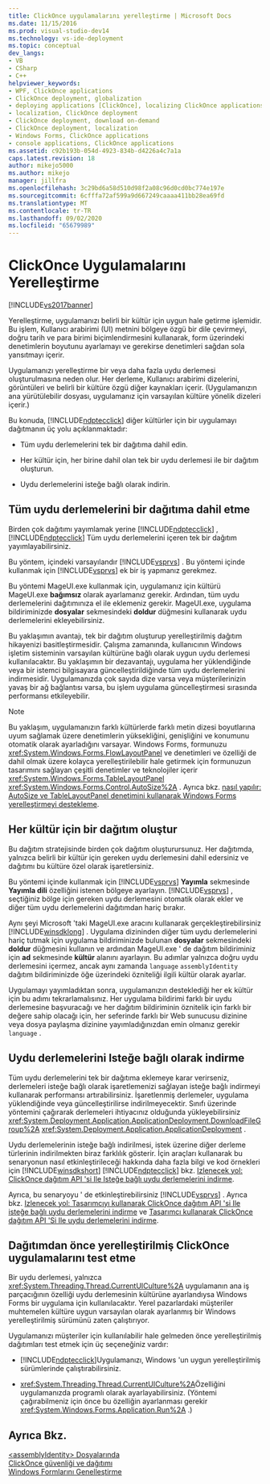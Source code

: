 ```yaml
---
title: ClickOnce uygulamalarını yerelleştirme | Microsoft Docs
ms.date: 11/15/2016
ms.prod: visual-studio-dev14
ms.technology: vs-ide-deployment
ms.topic: conceptual
dev_langs:
- VB
- CSharp
- C++
helpviewer_keywords:
- WPF, ClickOnce applications
- ClickOnce deployment, globalization
- deploying applications [ClickOnce], localizing ClickOnce applications
- localization, ClickOnce deployment
- ClickOnce deployment, download on-demand
- ClickOnce deployment, localization
- Windows Forms, ClickOnce applications
- console applications, ClickOnce applications
ms.assetid: c92b193b-054d-4923-834b-d4226a4c7a1a
caps.latest.revision: 18
author: mikejo5000
ms.author: mikejo
manager: jillfra
ms.openlocfilehash: 3c29bd6a58d510d98f2a08c96d0cd0bc774e197e
ms.sourcegitcommit: 6cfffa72af599a9d667249caaaa411bb28ea69fd
ms.translationtype: MT
ms.contentlocale: tr-TR
ms.lasthandoff: 09/02/2020
ms.locfileid: "65679989"
---
```

# <a name="localizing-clickonce-applications"></a>ClickOnce Uygulamalarını Yerelleştirme
[!INCLUDE[vs2017banner](../includes/vs2017banner.md)]

Yerelleştirme, uygulamanızı belirli bir kültür için uygun hale getirme işlemidir. Bu işlem, Kullanıcı arabirimi (UI) metnini bölgeye özgü bir dile çevirmeyi, doğru tarih ve para birimi biçimlendirmesini kullanarak, form üzerindeki denetimlerin boyutunu ayarlamayı ve gerekirse denetimleri sağdan sola yansıtmayı içerir.  
  
 Uygulamanızı yerelleştirme bir veya daha fazla uydu derlemesi oluşturulmasına neden olur. Her derleme, Kullanıcı arabirimi dizelerini, görüntüleri ve belirli bir kültüre özgü diğer kaynakları içerir. (Uygulamanızın ana yürütülebilir dosyası, uygulamanız için varsayılan kültüre yönelik dizeleri içerir.)  
  
 Bu konuda, [!INCLUDE[ndptecclick](../includes/ndptecclick-md.md)] diğer kültürler için bir uygulamayı dağıtmanın üç yolu açıklanmaktadır:  
  
- Tüm uydu derlemelerini tek bir dağıtıma dahil edin.  
  
- Her kültür için, her birine dahil olan tek bir uydu derlemesi ile bir dağıtım oluşturun.  
  
- Uydu derlemelerini isteğe bağlı olarak indirin.  
  
## <a name="including-all-satellite-assemblies-in-a-deployment"></a>Tüm uydu derlemelerini bir dağıtıma dahil etme  
 Birden çok dağıtımı yayımlamak yerine [!INCLUDE[ndptecclick](../includes/ndptecclick-md.md)] , [!INCLUDE[ndptecclick](../includes/ndptecclick-md.md)] Tüm uydu derlemelerini içeren tek bir dağıtım yayımlayabilirsiniz.  
  
 Bu yöntem, içindeki varsayılandır [!INCLUDE[vsprvs](../includes/vsprvs-md.md)] . Bu yöntemi içinde kullanmak için [!INCLUDE[vsprvs](../includes/vsprvs-md.md)] ek bir iş yapmanız gerekmez.  
  
 Bu yöntemi MageUI.exe kullanmak için, uygulamanız için kültürü MageUI.exe **bağımsız** olarak ayarlamanız gerekir. Ardından, tüm uydu derlemelerini dağıtımınıza el ile eklemeniz gerekir. MageUI.exe, uygulama bildiriminizde **dosyalar** sekmesindeki **doldur** düğmesini kullanarak uydu derlemelerini ekleyebilirsiniz.  
  
 Bu yaklaşımın avantajı, tek bir dağıtım oluşturup yerelleştirilmiş dağıtım hikayenizi basitleştirmesidir. Çalışma zamanında, kullanıcının Windows işletim sisteminin varsayılan kültürüne bağlı olarak uygun uydu derlemesi kullanılacaktır. Bu yaklaşımın bir dezavantajı, uygulama her yüklendiğinde veya bir istemci bilgisayara güncelleştirildiğinde tüm uydu derlemelerini indirmesidir. Uygulamanızda çok sayıda dize varsa veya müşterilerinizin yavaş bir ağ bağlantısı varsa, bu işlem uygulama güncelleştirmesi sırasında performansı etkileyebilir.  
  
> [!NOTE]
> Bu yaklaşım, uygulamanızın farklı kültürlerde farklı metin dizesi boyutlarına uyum sağlamak üzere denetimlerin yüksekliğini, genişliğini ve konumunu otomatik olarak ayarladığını varsayar. Windows Forms, formunuzu <xref:System.Windows.Forms.FlowLayoutPanel> ve denetimleri ve özelliği de dahil olmak üzere kolayca yerelleştirilebilir hale getirmek için formunuzun tasarımını sağlayan çeşitli denetimler ve teknolojiler içerir <xref:System.Windows.Forms.TableLayoutPanel> <xref:System.Windows.Forms.Control.AutoSize%2A> .  Ayrıca bkz. [nasıl yapılır: AutoSize ve TableLayoutPanel denetimini kullanarak Windows Forms yerelleştirmeyi destekleme](https://msdn.microsoft.com/library/1zkt8b33\(v=vs.110\)).  
  
## <a name="generate-one-deployment-for-each-culture"></a>Her kültür için bir dağıtım oluştur  
 Bu dağıtım stratejisinde birden çok dağıtım oluşturursunuz. Her dağıtımda, yalnızca belirli bir kültür için gereken uydu derlemesini dahil edersiniz ve dağıtımı bu kültüre özel olarak işaretlersiniz.  
  
 Bu yöntemi içinde kullanmak için [!INCLUDE[vsprvs](../includes/vsprvs-md.md)] **Yayımla** sekmesinde **Yayımla dili** özelliğini istenen bölgeye ayarlayın. [!INCLUDE[vsprvs](../includes/vsprvs-md.md)] , seçtiğiniz bölge için gereken uydu derlemesini otomatik olarak ekler ve diğer tüm uydu derlemelerini dağıtımdan hariç bırakır.  
  
 Aynı şeyi Microsoft 'taki MageUI.exe aracını kullanarak gerçekleştirebilirsiniz [!INCLUDE[winsdklong](../includes/winsdklong-md.md)] . Uygulama dizininden diğer tüm uydu derlemelerini hariç tutmak için uygulama bildiriminizde bulunan **dosyalar** sekmesindeki **doldur** düğmesini kullanın ve ardından MageUI.exe ' de dağıtım bildiriminiz için **ad** sekmesinde **kültür** alanını ayarlayın. Bu adımlar yalnızca doğru uydu derlemesini içermez, ancak aynı zamanda `language` `assemblyIdentity` dağıtım bildiriminizde öğe üzerindeki özniteliği ilgili kültür olarak ayarlar.  
  
 Uygulamayı yayımladıktan sonra, uygulamanızın desteklediği her ek kültür için bu adımı tekrarlamalısınız. Her uygulama bildirimi farklı bir uydu derlemesine başvuracağı ve her dağıtım bildiriminin öznitelik için farklı bir değere sahip olacağı için, her seferinde farklı bir Web sunucusu dizinine veya dosya paylaşma dizinine yayımladığınızdan emin olmanız gerekir `language` .  
  
## <a name="downloading-satellite-assemblies-on-demand"></a>Uydu derlemelerini Isteğe bağlı olarak indirme  
 Tüm uydu derlemelerini tek bir dağıtıma eklemeye karar verirseniz, derlemeleri isteğe bağlı olarak işaretlemenizi sağlayan isteğe bağlı indirmeyi kullanarak performansı artırabilirsiniz. İşaretlenmiş derlemeler, uygulama yüklendiğinde veya güncelleştirilirse indirilmeyecektir. Sınıfı üzerinde yöntemini çağırarak derlemeleri ihtiyacınız olduğunda yükleyebilirsiniz <xref:System.Deployment.Application.ApplicationDeployment.DownloadFileGroup%2A> <xref:System.Deployment.Application.ApplicationDeployment> .  
  
 Uydu derlemelerinin isteğe bağlı indirilmesi, istek üzerine diğer derleme türlerinin indirilmekten biraz farklılık gösterir. İçin araçları kullanarak bu senaryonun nasıl etkinleştirileceği hakkında daha fazla bilgi ve kod örnekleri için [!INCLUDE[winsdkshort](../includes/winsdkshort-md.md)] [!INCLUDE[ndptecclick](../includes/ndptecclick-md.md)] bkz. [Izlenecek yol: ClickOnce dağıtım API 'si Ile Isteğe bağlı uydu derlemelerini indirme](../deployment/walkthrough-downloading-satellite-assemblies-on-demand-with-the-clickonce-deployment-api.md).  
  
 Ayrıca, bu senaryoyu ' de etkinleştirebilirsiniz [!INCLUDE[vsprvs](../includes/vsprvs-md.md)] .  Ayrıca bkz. [Izlenecek yol: Tasarımcıyı kullanarak ClickOnce dağıtım API 'si Ile isteğe bağlı uydu derlemelerini indirme](https://msdn.microsoft.com/library/ms366788\(v=vs.110\)) ve [Tasarımcı kullanarak ClickOnce dağıtım API 'Si Ile uydu derlemelerini indirme](https://msdn.microsoft.com/library/ms366788\(v=vs.120\)).  
  
## <a name="testing-localized-clickonce-applications-before-deployment"></a>Dağıtımdan önce yerelleştirilmiş ClickOnce uygulamalarını test etme  
 Bir uydu derlemesi, yalnızca <xref:System.Threading.Thread.CurrentUICulture%2A> uygulamanın ana iş parçacığının özelliği uydu derlemesinin kültürüne ayarlandıysa Windows Forms bir uygulama için kullanılacaktır. Yerel pazarlardaki müşteriler muhtemelen kültüre uygun varsayılan olarak ayarlanmış bir Windows yerelleştirilmiş sürümünü zaten çalıştırıyor.  
  
 Uygulamanızı müşteriler için kullanılabilir hale gelmeden önce yerelleştirilmiş dağıtımları test etmek için üç seçeneğiniz vardır:  
  
- [!INCLUDE[ndptecclick](../includes/ndptecclick-md.md)]Uygulamanızı, Windows 'un uygun yerelleştirilmiş sürümlerinde çalıştırabilirsiniz.  
  
- <xref:System.Threading.Thread.CurrentUICulture%2A>Özelliğini uygulamanızda programlı olarak ayarlayabilirsiniz. (Yöntemi çağırabilmeniz için önce bu özelliğin ayarlanması gerekir <xref:System.Windows.Forms.Application.Run%2A> .)  
  
## <a name="see-also"></a>Ayrıca Bkz.  
 [\<assemblyIdentity> Dosyalarında](../deployment/assemblyidentity-element-clickonce-deployment.md)   
 [ClickOnce güvenliği ve dağıtımı](../deployment/clickonce-security-and-deployment.md)   
 [Windows Formlarını Genelleştirme](https://msdn.microsoft.com/library/72f6cd92-83be-45ec-aa37-9cb8e3ebc3c5)
